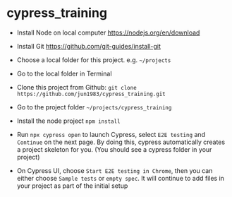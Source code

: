 # cypress_training

* Install Node on local computer https://nodejs.org/en/download

* Install Git https://github.com/git-guides/install-git

* Choose a local folder for this project. e.g. `~/projects`

* Go to the local folder in Terminal

* Clone this project from Github: `git clone https://github.com/jun1983/cypress_training.git`

* Go to the project folder `~/projects/cypress_training`

* Install the node project `npm install`

* Run `npx cypress open` to launch Cypress, select `E2E testing` and `Continue` on the next page. By doing this, cypress automatically creates a project skeleton for you. (You should see a cypress folder in your project)

* On Cypress UI, choose `Start E2E testing in Chrome`, then you can either choose `Sample tests` or `empty spec`. It will continue to add files in your project as part of the initial setup
